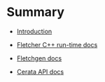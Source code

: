 # Summary

- [Introduction](./introduction/introduction.md)

- [Fletcher C++ run-time docs](http://abs-tudelft.github.io/fletcher/api/fletcher-cpp/html)
- [Fletchgen docs](http://abs-tudelft.github.io/fletcher/api/fletchgen/html)
- [Cerata API docs](http://abs-tudelft.github.io/fletcher/api/cerata/html)
